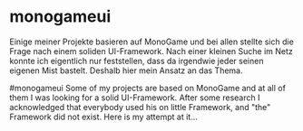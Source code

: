 # monogameui
Einige meiner Projekte basieren auf MonoGame und bei allen stellte sich die Frage nach einem soliden UI-Framework. Nach einer kleinen Suche im Netz konnte ich eigentlich nur feststellen, dass da irgendwie jeder seinen eigenen Mist bastelt. Deshalb hier mein Ansatz an das Thema.

#monogameui
Some of my projects are based on MonoGame and at all of them I was looking for a solid UI-Framework. After some research I acknowledged that everybody used his on little Framework, and "the" Framework did not exist. Here is my attempt at it...
